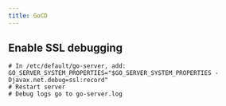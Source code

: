 ```yaml
---
title: GoCD
---
```


## Enable SSL debugging

```
# In /etc/default/go-server, add:
GO_SERVER_SYSTEM_PROPERTIES="$GO_SERVER_SYSTEM_PROPERTIES -Djavax.net.debug=ssl:record"
# Restart server
# Debug logs go to go-server.log
```
